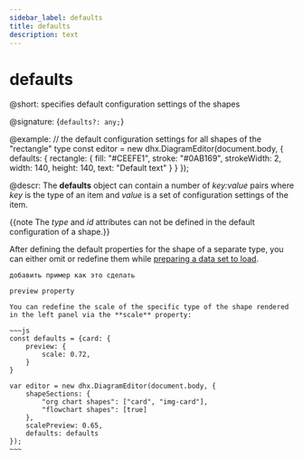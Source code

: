 ```yaml
---
sidebar_label: defaults
title: defaults
description: text
---
```


# defaults

@short: specifies default configuration settings of the shapes

@signature: {`defaults?: any;`}

@example:
// the default configuration settings for all shapes of the "rectangle" type
const editor = new dhx.DiagramEditor(document.body, {
    defaults: {
        rectangle: {
            fill: "#CEEFE1",
            stroke: "#0AB169",
            strokeWidth: 2,
            width: 140,
            height: 140,
            text: "Default text"
        }
    }
});

@descr:
The **defaults** object can contain a number of *key:value* pairs where *key* is the type of an item and *value* is a set of configuration settings of the item.

{{note The *type* and *id* attributes can not be defined in the default configuration of a shape.}}

After defining the default properties for the shape of a separate type, you can either omit or redefine them while [preparing a data set to load](https://docs.dhtmlx.com/diagram/common_guides__loading_data.html#preparingdatatoload). 

```todo
добавить пример как это сделать
```

```todo
preview property

You can redefine the scale of the specific type of the shape rendered in the left panel via the **scale** property:

~~~js
const defaults = {card: {
	preview: {
		scale: 0.72, 
	}
}

var editor = new dhx.DiagramEditor(document.body, {
	shapeSections: {
		"org chart shapes": ["card", "img-card"],
		"flowchart shapes": [true]
    },
    scalePreview: 0.65,
	defaults: defaults		
});
~~~
```